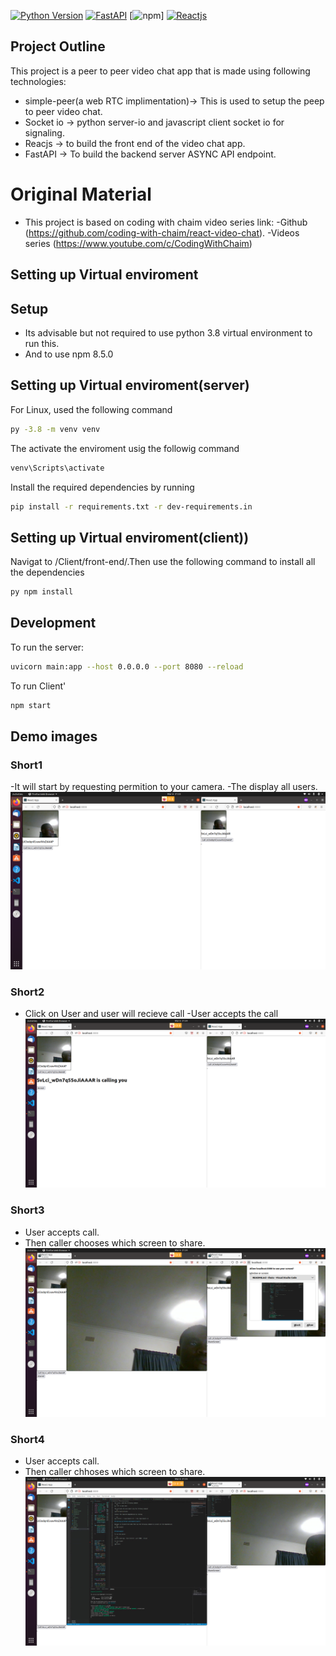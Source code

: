 [![Python Version](https://img.shields.io/badge/python-3.8-blue?logo=Python&logoColor=yellow)](https://docs.python.org/3.8/)
[![FastAPI](https://img.shields.io/badge/FastAPI-0.68.0-009688?logo=FastAPI&labelColor=white)](https://fastapi.tiangolo.com/)
[![npm](https://img.shields.io/npm/v/simple-peer.svg)]
[![Reactjs](https://camo.githubusercontent.com/4e4a3b5c3e9c00501ec866e2f2466c5a6032f838aca5f2cf3b14450e39e8a2f0/68747470733a2f2f696d672e736869656c64732e696f2f62616467652f72656163742532302d2532333230323332612e7376673f267374796c653d666f722d7468652d6261646765266c6f676f3d7265616374266c6f676f436f6c6f723d253233363144414642)](https://reactjs.org/)



## Project Outline
This project is a peer to peer video chat app that is made using following technologies:
- simple-peer(a web RTC implimentation)-> This is used to setup the peep to peer video chat.
- Socket io -> python server-io and javascript client socket io for signaling.
- Reacjs -> to build the front end of the video chat app.
- FastAPI -> To build the backend server ASYNC API endpoint.
# Original Material
- This project is based on coding with chaim video series link:
-Github (https://github.com/coding-with-chaim/react-video-chat).
-Videos series (https://www.youtube.com/c/CodingWithChaim) 
## Setting up Virtual enviroment
## Setup

- Its advisable but not required to use python 3.8 virtual environment to run this. 
- And to use npm 8.5.0
## Setting up Virtual enviroment(server)

For Linux, used the following command
```sh
py -3.8 -m venv venv 
```
The activate the enviroment usig the followig command
```sh
venv\Scripts\activate 
```
Install the required dependencies by running

```sh
pip install -r requirements.txt -r dev-requirements.in
```
## Setting up Virtual enviroment(client))

Navigat to /Client/front-end/.Then use the following command to install all the dependencies
```sh
py npm install
```

## Development

To run the server:

```sh
uvicorn main:app --host 0.0.0.0 --port 8080 --reload
```
To run Client'
```sh
npm start
```

## Demo images
### Short1
-It will start by requesting permition to your camera.
-The display all users.
![All_Users](https://github.com/Tshoko/Video_chat/blob/main/AllUsers.png)
### Short2
- Click on User and user will recieve call
-User accepts the call
![Calling_user](https://github.com/Tshoko/Video_chat/blob/main/Calling_User.png)
### Short3
- User accepts call.
- Then caller chooses which screen to share.
![User_choose_screen_share](https://github.com/Tshoko/Video_chat/blob/main/screen_sharing_ops.png)
### Short4
- User accepts call.
- Then caller chhoses which screen to share.
![User_screen_share](https://github.com/Tshoko/Video_chat/blob/main/screen_sharing.png)


